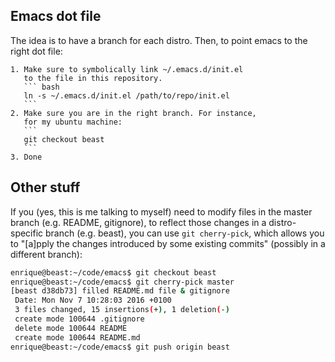 
Emacs dot file
---

The idea is to have a branch for each distro.
Then, to point emacs to the right dot file:

	1. Make sure to symbolically link ~/.emacs.d/init.el
	   to the file in this repository.
	   ``` bash
	   ln -s ~/.emacs.d/init.el /path/to/repo/init.el
	   ```
	2. Make sure you are in the right branch. For instance,
	   for my ubuntu machine:
	   ```
	   git checkout beast
	   ```
	3. Done


Other stuff
---

If you (yes, this is me talking to myself) need to modify files
in the master branch (e.g. README, gitignore), to reflect those
changes in a distro-specific branch (e.g. beast), you can use
`git cherry-pick`, which allows you to "[a]pply the changes
introduced by some existing commits" (possibly in a different branch):

``` bash
enrique@beast:~/code/emacs$ git checkout beast
enrique@beast:~/code/emacs$ git cherry-pick master 
[beast d38db73] filled README.md file & gitignore
 Date: Mon Nov 7 10:28:03 2016 +0100
 3 files changed, 15 insertions(+), 1 deletion(-)
 create mode 100644 .gitignore
 delete mode 100644 README
 create mode 100644 README.md
enrique@beast:~/code/emacs$ git push origin beast
```
